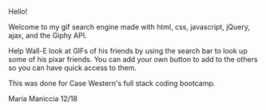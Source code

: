 Hello!

Welcome to my gif search engine made with html, css, javascript, jQuery, ajax, and the Giphy API.

Help Wall-E look at GIFs of his friends by using the search bar to look up some of his pixar friends. You can add your own button to add to the others so you can have quick access to them.


This was done for Case Western's full stack coding bootcamp. 

Maria Maniccia
12/18